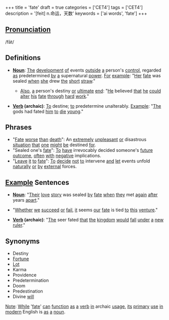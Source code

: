 +++
title = 'fate'
draft = true
categories = ['CET4']
tags = ['CET4']
description = '[feit] n.命运，天数'
keywords = ['ai words', 'fate']
+++

## [Pronunciation](/post/pronunciation/)
/fāt/

## Definitions
- **[Noun](/post/noun/)**: [The](/post/the/) [development](/post/development/) [of](/post/of/) events [outside](/post/outside/) [a](/post/a/) person's [control](/post/control/), regarded [as](/post/as/) predetermined [by](/post/by/) [a](/post/a/) supernatural [power](/post/power/). [For](/post/for/) [example](/post/example/): "[Her](/post/her/) [fate](/post/fate/) was sealed [when](/post/when/) [she](/post/she/) drew [the](/post/the/) [short](/post/short/) [straw](/post/straw/)."
  - [Also](/post/also/), [a](/post/a/) person's destiny [or](/post/or/) [ultimate](/post/ultimate/) [end](/post/end/): "[He](/post/he/) believed [that](/post/that/) [he](/post/he/) [could](/post/could/) [alter](/post/alter/) [his](/post/his/) [fate](/post/fate/) [through](/post/through/) [hard](/post/hard/) [work](/post/work/)."
  
- **[Verb](/post/verb/) (archaic)**: [To](/post/to/) destine; [to](/post/to/) predetermine unalterably. [Example](/post/example/): "[The](/post/the/) gods had fated [him](/post/him/) [to](/post/to/) [die](/post/die/) [young](/post/young/)."

## Phrases
- "[Fate](/post/fate/) [worse](/post/worse/) [than](/post/than/) [death](/post/death/)": An [extremely](/post/extremely/) [unpleasant](/post/unpleasant/) [or](/post/or/) disastrous [situation](/post/situation/) [that](/post/that/) [one](/post/one/) [might](/post/might/) [be](/post/be/) destined [for](/post/for/).
- "Sealed one's [fate](/post/fate/)": [To](/post/to/) [have](/post/have/) irrevocably decided someone's [future](/post/future/) [outcome](/post/outcome/), [often](/post/often/) [with](/post/with/) [negative](/post/negative/) implications.
- "[Leave](/post/leave/) [it](/post/it/) [to](/post/to/) [fate](/post/fate/)": [To](/post/to/) [decide](/post/decide/) [not](/post/not/) [to](/post/to/) intervene [and](/post/and/) [let](/post/let/) events unfold [naturally](/post/naturally/) [or](/post/or/) [by](/post/by/) [external](/post/external/) forces.

## [Example](/post/example/) Sentences
- **[Noun](/post/noun/)**: "[Their](/post/their/) [love](/post/love/) [story](/post/story/) was sealed [by](/post/by/) [fate](/post/fate/) [when](/post/when/) [they](/post/they/) met [again](/post/again/) [after](/post/after/) years [apart](/post/apart/)."
- "[Whether](/post/whether/) [we](/post/we/) [succeed](/post/succeed/) [or](/post/or/) [fail](/post/fail/), [it](/post/it/) seems [our](/post/our/) [fate](/post/fate/) is tied [to](/post/to/) [this](/post/this/) [venture](/post/venture/)."
  
- **[Verb](/post/verb/) (archaic)**: "[The](/post/the/) seer fated [that](/post/that/) [the](/post/the/) [kingdom](/post/kingdom/) [would](/post/would/) [fall](/post/fall/) [under](/post/under/) [a](/post/a/) [new](/post/new/) [ruler](/post/ruler/)."

## Synonyms
- Destiny
- [Fortune](/post/fortune/)
- [Lot](/post/lot/)
- Karma
- Providence
- Predetermination
- Doom
- Predestination
- Divine [will](/post/will/)

[Note](/post/note/): [While](/post/while/) '[fate](/post/fate/)' [can](/post/can/) [function](/post/function/) [as](/post/as/) [a](/post/a/) [verb](/post/verb/) [in](/post/in/) archaic [usage](/post/usage/), [its](/post/its/) [primary](/post/primary/) [use](/post/use/) [in](/post/in/) [modern](/post/modern/) English is [as](/post/as/) [a](/post/a/) [noun](/post/noun/).
